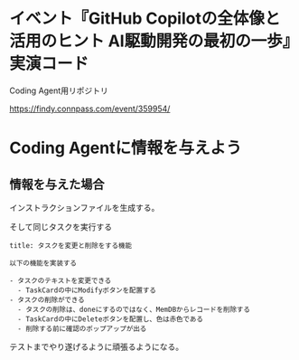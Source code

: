 # イベント『GitHub Copilotの全体像と活用のヒント AI駆動開発の最初の一歩』実演コード

Coding Agent用リポジトリ

https://findy.connpass.com/event/359954/


# Coding Agentに情報を与えよう

## 情報を与えた場合

インストラクションファイルを生成する。

そして同じタスクを実行する

```
title: タスクを変更と削除をする機能

以下の機能を実装する

- タスクのテキストを変更できる
  - TaskCardの中にModifyボタンを配置する
- タスクの削除ができる
  - タスクの削除は、doneにするのではなく、MemDBからレコードを削除する
  - TaskCardの中にDeleteボタンを配置し、色は赤色である
  - 削除する前に確認のポップアップが出る
```

テストまでやり遂げるように頑張るようになる。
